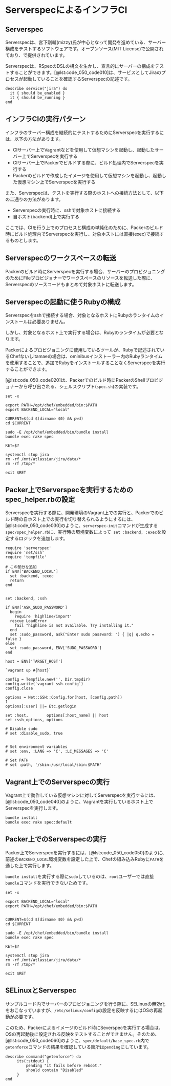 # ServerspecによるインフラCI

## Serverspec

Serverspecは、宮下剛輔(mizzy)氏が中心となって開発を進めている、サーバー構成をテストするソフトウェアです。オープンソース(MIT License)で公開されており、で提供されています。

Serverspecは、RSpecのDSLの構文を生かし、宣言的にサーバーの構成をテストすることができます。[@lst:code_050_code010]は、サービスとしてJiraのプロセスが起動していることを確認するServerspecの記述です。

```{#lst:code_050_code010 caption="Serverspec"}
describe service("jira") do
  it { should be_enabled }
  it { should be_running }
end
```

## インフラCIの実行パターン

インフラのサーバー構成を継続的にテストするためにServerspecを実行するには、以下の方法があります。

- CIサーバー上でVagrantなどを使用して仮想マシンを起動し、起動したサーバー上でServerspecを実行する
- CIサーバー上でPackerでビルドする際に、ビルド処理内でServerspecを実行する
- Packerのビルドで作成したイメージを使用して仮想マシンを起動し、起動した仮想マシン上でServerspecを実行する

また、Serverspecは、テストを実行する際のホストへの接続方法として、以下の二通りの方法があります。

- Serverspecの実行時に、sshで対象ホストに接続する
- 自ホスト(backend)上で実行する

ここでは、CIを行う上でのプロセスと構成の単純化のために、Packerのビルド時にビルド処理内でServerspecを実行し、対象ホストには直接(exec)で接続するものとします。

## Serverspecのワークスペースの転送

Packerのビルド時にServerspecを実行する場合、サーバーのプロビジョニングのためにFileプロビジョナーでワークスペースのリソースを転送した際に、Serverspecのソースコードもまとめて対象ホストに転送します。

## Serverspecの起動に使うRubyの構成

Serverspecをsshで接続する場合、対象となるホストにRubyのランタイムのインストールは必要ありません。

しかし、対象となるホスト上で実行する場合は、Rubyのランタイムが必要となります。

Packerによるプロビジョニングに使用しているツールが、Rubyで記述されているChefないしitamaeの場合は、ominibusインストーラー内のRubyランタイムを使用することで、追加でRubyをインストールすることなくServerspecを実行することができます。

[@lst:code_050_code020]は、Packerでのビルド時にPackerのShellプロビジョナーから呼び出される、シェルスクリプト(`spec.sh`)の実装です。

```{#lst:code_050_code020 caption="spec.sh"}
set -x

export PATH=/opt/chef/embedded/bin:$PATH
export BACKEND_LOCAL="local"

CURRENT=$(cd $(dirname $0) && pwd)
cd $CURRENT

sudo -E /opt/chef/embedded/bin/bundle install
bundle exec rake spec

RET=$?

systemctl stop jira
rm -rf /mnt/atlassian/jira/data/*
rm -rf /tmp/*

exit $RET
```

## Packer上でServerspecを実行するためのspec_helper.rbの設定

Serverspecを実行する際に、開発環境のVagrant上での実行と、Packerでのビルド時の自ホスト上での実行を切り替えられるようにするには、[@lst:code_050_code030]のように、`serverspec-init`コマンドが生成する`spec/spec_helper.rb`に、実行時の環境変数によって` set :backend, :exec`を設定するロジックを追加します。

```{#lst:code_050_code030 caption="spec/spec_helper.rb"}
require 'serverspec'
require 'net/ssh'
require 'tempfile'

# この部分を追加
if ENV['BACKEND_LOCAL']
  set :backend, :exec
  return
end


set :backend, :ssh

if ENV['ASK_SUDO_PASSWORD']
  begin
    require 'highline/import'
  rescue LoadError
    fail "highline is not available. Try installing it."
  end
  set :sudo_password, ask("Enter sudo password: ") { |q| q.echo = false }
else
  set :sudo_password, ENV['SUDO_PASSWORD']
end

host = ENV['TARGET_HOST']

`vagrant up #{host}`

config = Tempfile.new('', Dir.tmpdir)
config.write(`vagrant ssh-config`)
config.close

options = Net::SSH::Config.for(host, [config.path])
1
options[:user] ||= Etc.getlogin

set :host,        options[:host_name] || host
set :ssh_options, options

# Disable sudo
# set :disable_sudo, true


# Set environment variables
# set :env, :LANG => 'C', :LC_MESSAGES => 'C'

# Set PATH
# set :path, '/sbin:/usr/local/sbin:$PATH'
```


## Vagrant上でのServerspecの実行

Vagrant上で動作している仮想マシンに対してServerspecを実行するには、
[@lst:code_050_code040]のように、Vagrantを実行しているホスト上でServerspecを実行します。


```{#lst:code_050_code040 caption="ホスト上でのServerspecの実行(ホスト上)"}
bundle install
bundle exec rake spec:default
```

## Packer上でのServerspecの実行

Packer上でServerspecを実行するには、[@lst:code_050_code050]のように、前述の`BACKEND_LOCAL`環境変数を設定した上で、Chefの組み込みRubyに`PATH`を通した上で実行します。

`bundle install`を実行する際に`sudo`しているのは、`root`ユーザーでは直接`bundle`コマンドを実行できないためです。

```{#lst:code_050_code050 caption="Packer上でのServerspecの実行"}
set -x

export BACKEND_LOCAL="local"
export PATH=/opt/chef/embedded/bin:$PATH


CURRENT=$(cd $(dirname $0) && pwd)
cd $CURRENT

sudo -E /opt/chef/embedded/bin/bundle install
bundle exec rake spec

RET=$?

systemctl stop jira
rm -rf /mnt/atlassian/jira/data/*
rm -rf /tmp/*

exit $RET
```

## SELinuxとServerspec

サンプルコード内でサーバーのプロビジョニングを行う際に、SELinuxの無効化をおこなっていますが、`/etc/selinux/config`の設定を反映するにはOSの再起動が必要です。

このため、Packerによるイメージのビルド時にSeverspecを実行する場合は、OSの再起動後に設定される反映をテストすることができません。そのため、[@lst:code_050_code060]のように、`spec/default/base_spec.rb`内で`getenforce`コマンドの結果を確認している箇所は`pending`にしています。

```{#lst:code_050_code060 caption="base_spec.rb"}
describe command("getenforce") do
     its(:stdout) {
         pending "it fails before reboot."
         should contain "Disabled" 
     }
end
```




